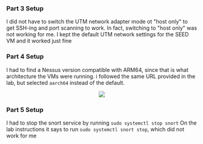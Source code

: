 ### Part 3 Setup
I did not have to switch the UTM network adapter mode ot "host only" to get SSH-ing and port scanning to work. In fact, switching to "host only" was not working for me. I kept the default UTM network settings for the SEED VM and it worked just fine

### Part 4 Setup
I had to find a Nessus version compatible with ARM64, since that is what architecture the VMs were running. i followed the same URL provided in the lab, but selected `aarch64` instead of the default.

<p align="center">
  <image src="../../../images/lab3-nessus.png"></image>
</p>

### Part 5 Setup
I had to stop the snort service by running `sudo systemctl stop snort`
On the lab instructions it says to run `sudo systemctl snort stop`, which did not work for me

